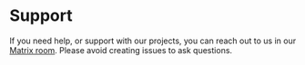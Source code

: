 # Support

If you need help, or support with our projects, you can reach out to us in our [Matrix room](https://matrix.to/#/#nordeck:matrix.org).
Please avoid creating issues to ask questions.
